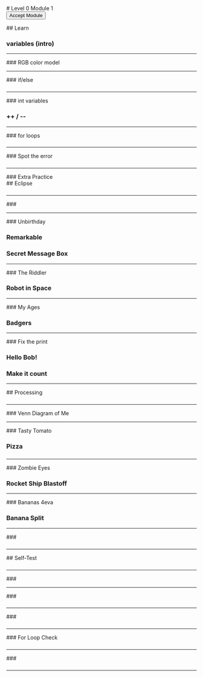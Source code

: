 <body>
<div id="wrap">
<div id="main">
<div id="moduleIndex">
# Level 0 Module 1

<form action="https://classroom.github.com/a/PerOaORR" id="moduleButtonForm" method="get">
<button id="acceptModuleButton" type="submit"><span>Accept Module</span></button>
</form>
<!-- <h3><a href="../Level_0_Cheat_Guide.pdf">Cheat Sheet</a></h3> -->
<div class="moduleIndexColumn">
## Learn

### variables (intro)

<hr/>
### RGB color model

<hr/>
### if/else

### 

### 

<hr/>
### int variables

### ++ / --

<hr/>
### for loops

### 

<hr/>
### Spot the error

### 

### 

<hr/>
### Extra Practice

</div>
<div class="moduleIndexColumn">
## Eclipse

### 

<hr/>
### 

<hr/>
### Unbirthday

### Remarkable

### Secret Message Box

<hr/>
### The Riddler

### Robot in Space

<hr/>
### My Ages

### Badgers

<hr/>
### Fix the print

### Hello Bob!

### Make it count

<hr/>
</div>
<div class="moduleIndexColumn">
## Processing

### 

<hr/>
### Venn Diagram of Me

<hr/>
### Tasty Tomato

### Pizza

###  

<hr/>
### Zombie Eyes

### Rocket Ship Blastoff

<hr/>
### Bananas 4eva

### Banana Split

<hr/>
### 

### 

### 

<hr/>
</div>
<div class="moduleIndexColumn">
## Self-Test

### 

<hr/>
### 

<hr/>
### 

### 

###  

<hr/>
### 

### 

<hr/>
### For Loop Check

### 

<hr/>
### 

### 

### 

<hr/>
</div>
</div>
</div>
</div>
<div id="footer">

</div>
</body>
